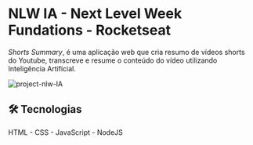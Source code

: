 
# NLW IA - Next Level Week Fundations - Rocketseat 

<em>Shorts Summary</em>, é uma aplicação web que cria resumo de vídeos shorts do Youtube, transcreve e resume o conteúdo do vídeo utilizando Inteligência Artificial. 

![project-nlw-IA](https://github.com/Greicyellem/NLW_IA/assets/143654364/6823ef17-1690-43b8-acfa-30947cca0c80)




## 🛠 Tecnologias

 HTML - CSS - JavaScript - NodeJS
